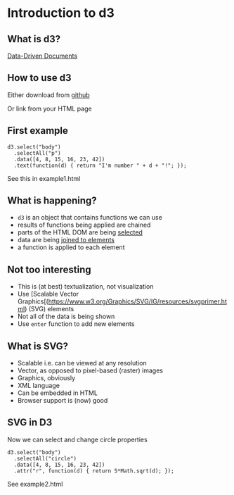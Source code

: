 
# Introduction to d3



## What is d3?

[Data-Driven Documents](https://d3js.org/)





## How to use d3

Either download from [github](https://github.com/d3/d3)

Or link from your HTML page

<script src="https://d3js.org/d3.v5.js"></script>


## First example

```
d3.select("body")
  .selectAll("p")
  .data([4, 8, 15, 16, 23, 42])
  .text(function(d) { return "I'm number " + d + "!"; });
```

See this in example1.html


## What is happening?

- `d3` is an object that contains functions we can use
- results of functions being applied are chained
- parts of the HTML DOM are being [selected](https://github.com/d3/d3/blob/master/API.md#selections-d3-selection)
- data are being [joined to elements](https://github.com/d3/d3-selection/blob/v1.4.0/README.md#joining-data)
- a function is applied to each element


## Not too interesting

- This is (at best) textualization, not visualization
- Use [Scalable Vector Graphics[(https://www.w3.org/Graphics/SVG/IG/resources/svgprimer.html) (SVG) elements
- Not all of the data is being shown
- Use `enter` function to add new elements


## What is SVG?

- Scalable i.e. can be viewed at any resolution
- Vector, as opposed to pixel-based (raster) images
- Graphics, obviously
- XML language
- Can be embedded in HTML
- Browser support is (now) good


## SVG in D3

Now we can select and change circle properties

```
d3.select("body")
  .selectAll("circle")
  .data([4, 8, 15, 16, 23, 42])
  .attr("r", function(d) { return 5*Math.sqrt(d); });
```

See example2.html






